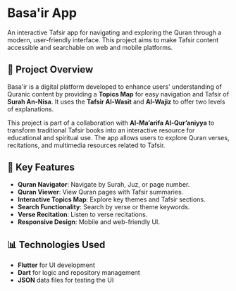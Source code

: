 # Basa'ir App

An interactive Tafsir app for navigating and exploring the Quran through a modern, user-friendly interface. This project aims to make Tafsir content accessible and searchable on web and mobile platforms.

## 🔑 Project Overview
Basa'ir is a digital platform developed to enhance users' understanding of Quranic content by providing a **Topics Map** for easy navigation and Tafsir of **Surah An-Nisa**. It uses the **Tafsir Al-Wasit** and **Al-Wajiz** to offer two levels of explanations.

This project is part of a collaboration with **Al-Ma’arifa Al-Qur’aniyya** to transform traditional Tafsir books into an interactive resource for educational and spiritual use. The app allows users to explore Quran verses, recitations, and multimedia resources related to Tafsir.

## 🎯 Key Features
- **Quran Navigator**: Navigate by Surah, Juz, or page number.
- **Quran Viewer**: View Quran pages with Tafsir summaries.
- **Interactive Topics Map**: Explore key themes and Tafsir sections.
- **Search Functionality**: Search by verse or theme keywords.
- **Verse Recitation**: Listen to verse recitations.
- **Responsive Design**: Mobile and web-friendly UI.

## 📊 Technologies Used
- **Flutter** for UI development
- **Dart** for logic and repository management
- **JSON** data files for testing the UI
